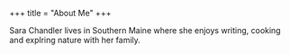 +++
title = "About Me"
+++

Sara Chandler lives in Southern Maine where she enjoys writing, cooking and explring nature with her family.
